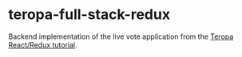 # teropa-full-stack-redux
Backend implementation of the live vote application from the [Teropa React/Redux tutorial](http://teropa.info/blog/2015/09/10/full-stack-redux-tutorial.html).
